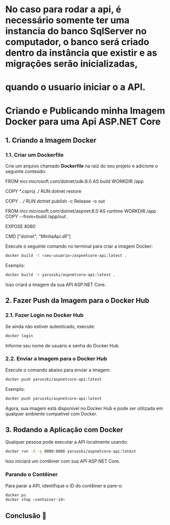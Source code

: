                                                                                                                                                                             
# No caso para rodar a api, é necessário somente ter uma instancia do banco SqlServer no computador, o banco será criado dentro da instância que existir e as migrações serão inicializadas, 
# quando o usuario iniciar o a API.
                                                                                                                                                                           
# Criando e Publicando minha Imagem Docker para uma Api ASP.NET Core

## 1. Criando a Imagem Docker

### 1.1. Criar um Dockerfile
Crie um arquivo chamado **Dockerfile** na raiz do seu projeto e adicione o seguinte conteúdo:

FROM mcr.microsoft.com/dotnet/sdk:8.0 AS build
WORKDIR /app

COPY *.csproj ./
RUN dotnet restore

COPY . ./
RUN dotnet publish -c Release -o out

FROM mcr.microsoft.com/dotnet/aspnet:8.0 AS runtime
WORKDIR /app
COPY --from=build /app/out .

EXPOSE 8080

CMD ["dotnet", "MinhaApi.dll"]

Execute o seguinte comando no terminal para criar a imagem Docker:
```sh
docker build -t <seu-usuario>/aspnetcore-api:latest .
```
Exemplo:
```sh
docker build -t yarusski/aspnetcore-api:latest .
```
Isso criará a imagem da sua API ASP.NET Core.

## 2. Fazer Push da Imagem para o Docker Hub

### 2.1. Fazer Login no Docker Hub
Se ainda não estiver autenticado, execute:
```sh
docker login
```
Informe seu nome de usuário e senha do Docker Hub.

### 2.2. Enviar a Imagem para o Docker Hub

Execute o comando abaixo para enviar a imagem:
```sh
docker push yarusski/aspnetcore-api:latest
```
Exemplo:
```sh
docker push yarusski/aspnetcore-api:latest
```
Agora, sua imagem está disponível no Docker Hub e pode ser utilizada em qualquer ambiente compatível com Docker.

## 3. Rodando a Aplicação com Docker

Qualquer pessoa pode executar a API localmente usando:

```sh
docker run -d -p 8080:8080 yarusski/aspnetcore-api:latest
```

Isso iniciará um contêiner com sua API ASP.NET Core.

### Parando o Contêiner
Para parar a API, identifique o ID do contêiner e pare-o:

```sh
docker ps  
docker stop <container-id>
```

## Conclusão 🚀

